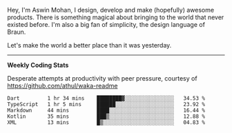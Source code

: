 Hey, I'm Aswin Mohan, I design, develop and make (hopefully) awesome products. There is something magical about bringing to the world that never existed before. I'm also a big fan of simplicity, the design language of Braun. 

Let's make the world a better place than it was yesterday.

<hr />

**Weekly Coding Stats**

Desperate attempts at productivity with peer pressure, courtesy of https://github.com/athul/waka-readme

<!--START_SECTION:waka-->
```text
Dart         1 hr 34 mins    ████████▓░░░░░░░░░░░░░░░░   34.53 % 
TypeScript   1 hr 5 mins     ██████░░░░░░░░░░░░░░░░░░░   23.92 % 
Markdown     44 mins         ████░░░░░░░░░░░░░░░░░░░░░   16.44 % 
Kotlin       35 mins         ███▒░░░░░░░░░░░░░░░░░░░░░   12.88 % 
XML          13 mins         █▒░░░░░░░░░░░░░░░░░░░░░░░   04.83 % 
```
<!--END_SECTION:waka-->
